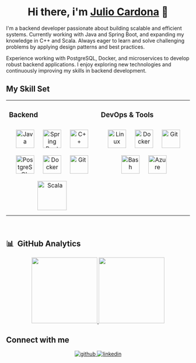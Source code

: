<div align="center">
<h1 align="center">Hi there, i'm <a href="https://github.com/chronischer-zauderer">Julio Cardona</a> 👋</h1>
</div>

<!--
**chronischer-zauderer/chronischer-zauderer** is a ✨ _special_ ✨ repository because its `README.md` (this file) appears on your GitHub profile.
-->

I'm a backend developer passionate about building scalable and efficient systems. Currently working with Java and Spring Boot, and expanding my knowledge in C++ and Scala. Always eager to learn and solve challenging problems by applying design patterns and best practices.

Experience working with PostgreSQL, Docker, and microservices to develop robust backend applications. I enjoy exploring new technologies and continuously improving my skills in backend development.

## My Skill Set  
<table><tr><td valign="top" width="50%">

### Backend  
<div align="center">  
<img style="margin: 10px" src="https://profilinator.rishav.dev/skills-assets/java-original-wordmark.svg" alt="Java" height="50" />   
<img style="margin: 10px" src="https://profilinator.rishav.dev/skills-assets/springio-icon.svg" alt="Spring Boot" height="50" />   
<img style="margin: 10px" src="https://profilinator.rishav.dev/skills-assets/cplusplus-original.svg" alt="C++" height="50" />   
<img style="margin: 10px" src="https://profilinator.rishav.dev/skills-assets/postgresql-original-wordmark.svg" alt="PostgreSQL" height="50" />   
<img style="margin: 10px" src="https://profilinator.rishav.dev/skills-assets/docker-original-wordmark.svg" alt="Docker" height="50" />   
<img style="margin: 10px" src="https://profilinator.rishav.dev/skills-assets/git-scm-icon.svg" alt="Git" height="50" /> 
<img style="margin: 10px" src="https://profilinator.rishav.dev/skills-assets/scala-original-wordmark.svg" alt="Scala" height="80" />


</div>

</td><td valign="top" width="50%">

### DevOps & Tools  
<div align="center">  
<img style="margin: 10px" src="https://profilinator.rishav.dev/skills-assets/linux-original.svg" alt="Linux" height="50" />  
<img style="margin: 10px" src="https://profilinator.rishav.dev/skills-assets/docker-original-wordmark.svg" alt="Docker" height="50" />  
<img style="margin: 10px" src="https://profilinator.rishav.dev/skills-assets/git-scm-icon.svg" alt="Git" height="50" />  
<img style="margin: 10px" src="https://profilinator.rishav.dev/skills-assets/gnu_bash-icon.svg" alt="Bash" height="50" /> 
<img style="margin: 10px" src="https://profilinator.rishav.dev/skills-assets/microsoft_azure-icon.svg" alt="Azure" height="50" />
</div>

</td></tr></table>  

<br/>  

## 📊 &nbsp;GitHub Analytics

<p align="center">
<a href="https://github.com/chronischer-zauderer">
  <img height="180em" src="https://github-readme-stats-eight-theta.vercel.app/api?username=chronischer-zauderer&show_icons=true&theme=algolia&include_all_commits=true&count_private=true"/>
  <img height="180em" src="https://github-readme-stats-eight-theta.vercel.app/api/top-langs/?username=chronischer-zauderer&layout=compact&langs_count=8&theme=algolia"/>
</a>
</p>

## Connect with me  
<div align="center">
<a href="https://github.com/chronischer-zauderer" target="_blank">
<img src=https://img.shields.io/badge/github-%2324292e.svg?&style=for-the-badge&logo=github&logoColor=white alt=github style="margin-bottom: 5px;" />
</a>
<a href="https://www.linkedin.com/in/julio-cardona-1b2479243" target="_blank">
<img src=https://img.shields.io/badge/linkedin-%231E77B5.svg?&style=for-the-badge&logo=linkedin&logoColor=white alt=linkedin style="margin-bottom: 5px;" />
</a>
</div>  

<br/>


<!--
**chronischer-zauderer/chronischer-zauderer** is a ✨ _special_ ✨ repository because its `README.md` (this file) appears on your GitHub profile.

Here are some ideas to get you started:

- 🔭 I’m currently working on ...
- 🌱 I’m currently learning ...
- 👯 I’m looking to collaborate on ...
- 🤔 I’m looking for help with ...
- 💬 Ask me about ...
- 📫 How to reach me: ...
- 😄 Pronouns: ...
- ⚡ Fun fact: ...
-->
